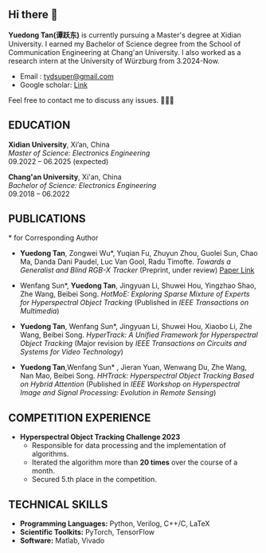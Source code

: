 ## Hi there 👋


**Yuedong Tan(谭跃东)** is currently pursuing a Master's degree at Xidian University. I earned my Bachelor of Science degree from the School of Communication Engineering at Chang'an University. I also worked as a research intern at the University of Würzburg from 3.2024-Now. 
 - Email : tydsuper@gmail.com
 - Google scholar: [Link](https://scholar.google.com/citations?user=p7fOQkUAAAAJ&hl=en)

Feel free to contact me to discuss any issues. 💬💬💬

<!-- - 🌱 I’m currently learning large language model -->
<!-- - 👯 I’m looking to collaborate on ... -->
<!-- - 🤔 I’m looking for help with ... -->
<!-- - 💬 Ask me about ... -->
<!-- - 📫 How to reach me: ... -->
<!-- - 😄 Pronouns: ... -->
<!-- - ⚡ Fun fact: ... -->


## EDUCATION

**Xidian University**, Xi’an, China  
*Master of Science: Electronics Engineering*  
09.2022 – 06.2025 (expected)  


**Chang'an University**, Xi'an, China  
*Bachelor of Science: Electronics Engineering*  
09.2018 – 06.2022  


## PUBLICATIONS   
\* for Corresponding Author

- **Yuedong Tan**, Zongwei Wu\*, Yuqian Fu, Zhuyun Zhou, Guolei Sun, Chao Ma, Danda Dani Paudel, Luc Van Gool, Radu Timofte. *Towards a Generalist and Blind RGB-X Tracker* (Preprint, under review) [Paper Link](https://arxiv.org/html/2405.17773v1)


- Wenfang Sun\*, **Yuedong Tan**, Jingyuan Li, Shuwei Hou, Yingzhao Shao, Zhe Wang, Beibei Song. *HotMoE: Exploring Sparse Mixture of Experts for Hyperspectral Object Tracking* (Published in *IEEE Transactions on Multimedia*)


- **Yuedong Tan**, Wenfang Sun\*, Jingyuan Li, Shuwei Hou, Xiaobo Li, Zhe Wang, Beibei Song. *HyperTrack: A Unified Framework for Hyperspectral Object Tracking* (Major revision by *IEEE Transactions on Circuits and Systems for Video Technology*)


- **Yuedong Tan**,Wenfang Sun\* , Jieran Yuan, Wenwang Du, Zhe Wang, Nan Mao, Beibei Song. *HHTrack: Hyperspectral Object Tracking Based on Hybrid Attention* (Published in *IEEE Workshop on Hyperspectral Image and Signal Processing: Evolution in Remote Sensing*)


## COMPETITION EXPERIENCE

- **Hyperspectral Object Tracking Challenge 2023**
  - Responsible for data processing and the implementation of algorithms.
  - Iterated the algorithm more than **20 times** over the course of a month.
  - Secured 5.th place in the competition.

## TECHNICAL SKILLS

- **Programming Languages:** Python, Verilog, C++/C, LaTeX
- **Scientific Toolkits:** PyTorch, TensorFlow
- **Software:** Matlab, Vivado

##

